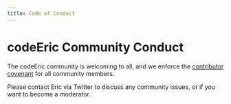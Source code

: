 ```yaml
---
title: Code of Conduct
---
```


# codeEric Community Conduct

The codeEric community is welcoming to all, and we enforce the [contributor covenant](https://www.contributor-covenant.org/) for all community members.

Please contact Eric via Twitter to discuss any community issues, or if you want to become a moderator.